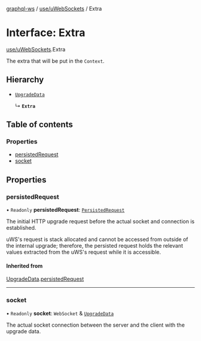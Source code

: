 [graphql-ws](../README.md) / [use/uWebSockets](../modules/use_uWebSockets.md) / Extra

# Interface: Extra

[use/uWebSockets](../modules/use_uWebSockets.md).Extra

The extra that will be put in the `Context`.

## Hierarchy

- [`UpgradeData`](use_uWebSockets.UpgradeData.md)

  ↳ **`Extra`**

## Table of contents

### Properties

- [persistedRequest](use_uWebSockets.Extra.md#persistedrequest)
- [socket](use_uWebSockets.Extra.md#socket)

## Properties

### persistedRequest

• `Readonly` **persistedRequest**: [`PersistedRequest`](use_uWebSockets.PersistedRequest.md)

The initial HTTP upgrade request before the actual
socket and connection is established.

uWS's request is stack allocated and cannot be accessed
from outside of the internal upgrade; therefore, the persisted
request holds the relevant values extracted from the uWS's request
while it is accessible.

#### Inherited from

[UpgradeData](use_uWebSockets.UpgradeData.md).[persistedRequest](use_uWebSockets.UpgradeData.md#persistedrequest)

___

### socket

• `Readonly` **socket**: `WebSocket` & [`UpgradeData`](use_uWebSockets.UpgradeData.md)

The actual socket connection between the server and the client
with the upgrade data.

